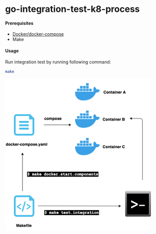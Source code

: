# go-integration-test-k8-process

#### Prerequisites

- [Docker/docker-compose](https://www.docker.com/)
- Make

#### Usage

Run integration test by running following command:

```sh
make
```
![Kiku](image/testflow.png)




